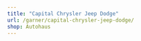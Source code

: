 ```yaml
---
title: "Capital Chrysler Jeep Dodge"
url: /garner/capital-chrysler-jeep-dodge/
shop: Autohaus
---
```

